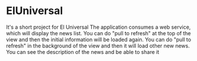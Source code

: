 # ElUniversal
It's a short project for El Universal  The application consumes a web service, which will display the news list. You can do "pull to refresh" at the top of the view and then the initial information will be loaded again. You can do "pull to refresh" in the background of the view and then it will load other new news.  You can see the description of the news and be able to share it
